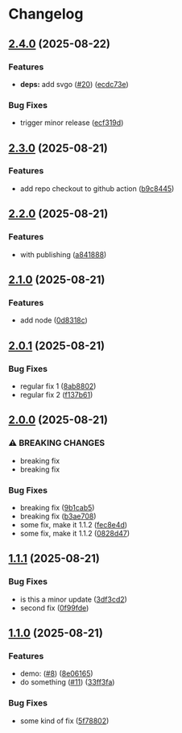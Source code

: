# Changelog

## [2.4.0](https://github.com/a-xmd/package-demo/compare/v2.3.0...v2.4.0) (2025-08-22)


### Features

* **deps:** add svgo ([#20](https://github.com/a-xmd/package-demo/issues/20)) ([ecdc73e](https://github.com/a-xmd/package-demo/commit/ecdc73e57f6c758730e8551879f7222646a86459))


### Bug Fixes

* trigger minor release ([ecf319d](https://github.com/a-xmd/package-demo/commit/ecf319d498cd7e7a7563a1188a259ac770763b25))

## [2.3.0](https://github.com/a-xmd/package-demo/compare/v2.2.0...v2.3.0) (2025-08-21)


### Features

* add repo checkout to github action ([b9c8445](https://github.com/a-xmd/package-demo/commit/b9c84450c7479823bcc4e39fc18545b75aee7f40))

## [2.2.0](https://github.com/a-xmd/package-demo/compare/v2.1.0...v2.2.0) (2025-08-21)


### Features

* with publishing ([a841888](https://github.com/a-xmd/package-demo/commit/a8418885ccd72c94c46e367338d5dd537d153326))

## [2.1.0](https://github.com/a-xmd/package-demo/compare/v2.0.1...v2.1.0) (2025-08-21)


### Features

* add node ([0d8318c](https://github.com/a-xmd/package-demo/commit/0d8318c40447b5caf816a2e59bab6b5f493c1e41))

## [2.0.1](https://github.com/a-xmd/package-demo/compare/v2.0.0...v2.0.1) (2025-08-21)


### Bug Fixes

* regular fix 1 ([8ab8802](https://github.com/a-xmd/package-demo/commit/8ab88029ae4b52d59f454fb71cbcafbb6c52b888))
* regular fix 2 ([f137b61](https://github.com/a-xmd/package-demo/commit/f137b61b14a1d193ba3a591ae71c15eed13c0f4b))

## [2.0.0](https://github.com/a-xmd/package-demo/compare/v1.1.1...v2.0.0) (2025-08-21)


### ⚠ BREAKING CHANGES

* breaking fix
* breaking fix

### Bug Fixes

* breaking fix ([9b1cab5](https://github.com/a-xmd/package-demo/commit/9b1cab5b0973bd9208990615e2eaadfd6e5f1722))
* breaking fix ([b3ae708](https://github.com/a-xmd/package-demo/commit/b3ae708b6ed1932fac3f11ece5bcc0fe2928ad53))
* some fix, make it 1.1.2 ([fec8e4d](https://github.com/a-xmd/package-demo/commit/fec8e4d8393e33bf8370de71442fa099248d75a6))
* some fix, make it 1.1.2 ([0828d47](https://github.com/a-xmd/package-demo/commit/0828d470c58e555431bd0233702930474db121fb))

## [1.1.1](https://github.com/a-xmd/package-demo/compare/v1.1.0...v1.1.1) (2025-08-21)


### Bug Fixes

* is this a minor update ([3df3cd2](https://github.com/a-xmd/package-demo/commit/3df3cd2c9dfd4c343d91d02e88c333541ff3bdaa))
* second fix ([0f99fde](https://github.com/a-xmd/package-demo/commit/0f99fde49785785523277b464123311c6622cbbe))

## [1.1.0](https://github.com/a-xmd/package-demo/compare/v1.0.0...v1.1.0) (2025-08-21)


### Features

* demo: ([#8](https://github.com/a-xmd/package-demo/issues/8)) ([8e06165](https://github.com/a-xmd/package-demo/commit/8e061655760549e4f409bc787bb33d19ce0d086b))
* do something ([#11](https://github.com/a-xmd/package-demo/issues/11)) ([33ff3fa](https://github.com/a-xmd/package-demo/commit/33ff3fa8054c8b9e2499987973036a4951fa23c3))


### Bug Fixes

* some kind of fix ([5f78802](https://github.com/a-xmd/package-demo/commit/5f78802fe51d471daada80d837ea19e869326a7f))
